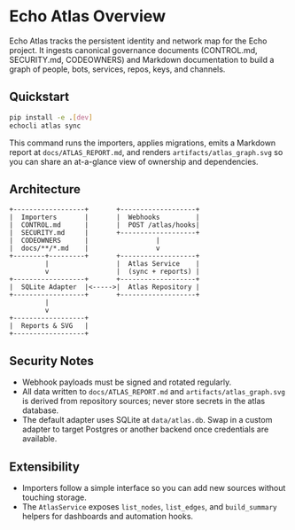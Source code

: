 # Echo Atlas Overview

Echo Atlas tracks the persistent identity and network map for the Echo project.
It ingests canonical governance documents (CONTROL.md, SECURITY.md, CODEOWNERS)
and Markdown documentation to build a graph of people, bots, services, repos,
keys, and channels.

## Quickstart

```bash
pip install -e .[dev]
echocli atlas sync
```

This command runs the importers, applies migrations, emits a Markdown report at
`docs/ATLAS_REPORT.md`, and renders `artifacts/atlas_graph.svg` so you can share
an at-a-glance view of ownership and dependencies.

## Architecture

```
+------------------+       +-------------------+
|  Importers       |       |  Webhooks         |
|  CONTROL.md      |       |  POST /atlas/hooks|
|  SECURITY.md     |       +-------------------+
|  CODEOWNERS      |                 |
|  docs/**/*.md    |                 v
+--------+---------+       +-------------------+
         |                 |  Atlas Service    |
         v                 |  (sync + reports) |
+------------------+       +-------------------+
|  SQLite Adapter  |<----->|  Atlas Repository |
+------------------+       +-------------------+
         |
         v
+------------------+
|  Reports & SVG   |
+------------------+
```

## Security Notes

- Webhook payloads must be signed and rotated regularly.
- All data written to `docs/ATLAS_REPORT.md` and `artifacts/atlas_graph.svg` is
  derived from repository sources; never store secrets in the atlas database.
- The default adapter uses SQLite at `data/atlas.db`. Swap in a custom adapter to
  target Postgres or another backend once credentials are available.

## Extensibility

- Importers follow a simple interface so you can add new sources without
  touching storage.
- The `AtlasService` exposes `list_nodes`, `list_edges`, and `build_summary`
  helpers for dashboards and automation hooks.
